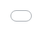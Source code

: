 <iframe src="reference/zopen-clean.html" frameborder="0" style="overflow:hidden;overflow-x:hidden;overflow-y:hidden;height:100vh;width:100vw;position:absolute;top:0px;left:0px;right:0px;bottom:0px" height="100%" width="100%"></iframe>

